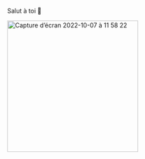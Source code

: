 Salut à toi  👀

<img width="300" alt="Capture d’écran 2022-10-07 à 11 58 22" src="https://user-images.githubusercontent.com/115201795/194458608-3e99a420-3f1e-4f37-8f4a-02dd31243d68.png">
